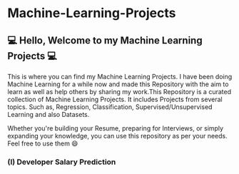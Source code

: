 # Machine-Learning-Projects
## 💻 Hello, Welcome to my Machine Learning Projects 💻
This is where you can find my Machine Learning Projects. I have been doing Machine Learning for a while now and made this Repository with the aim to learn as well as help others by sharing my work.This Repository is a curated collection of Machine Learning Projects. It includes Projects from several topics. Such as, Regression, Classification, Supervised/Unsupervised Learning and also Datasets.

Whether you're building your Resume, preparing for Interviews, or simply expanding your knowledge, you can use this repository as per your needs. Feel free to use them 😄



### (I) Developer Salary Prediction 
